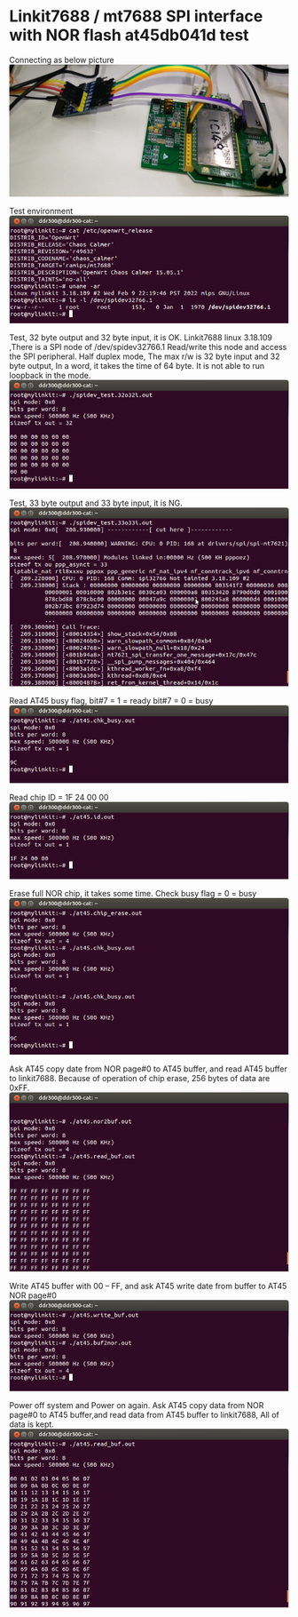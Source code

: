 # Linkit7688 / mt7688 SPI interface with NOR flash at45db041d test

Connecting as below picture
![pic](pic/P_20230103_145531_1.jpg)

Test environment
![pic](pic/000.png)

Test, 32 byte output and 32 byte input, it is OK.
Linkit7688 linux 3.18.109 ,There is a SPI node of /dev/spidev32766.1
Read/write this node and access the SPI peripheral.
Half duplex mode, The max r/w is 32 byte input and 32 byte output,
In a word, it takes the time of 64 byte. It is not able to run loopback in the mode.
![pic](pic/00.png)

Test, 33 byte output and 33 byte input, it is NG.
![pic](pic/01.png)

Read AT45 busy flag,
bit#7 = 1 = ready
bit#7 = 0 = busy
![pic](pic/02.png)

Read chip ID = 1F 24 00 00
![pic](pic/03.png)

Erase full NOR chip, it takes some time.
Check busy flag = 0 = busy
![pic](pic/04.png)

Ask AT45 copy date from NOR page#0 to AT45 buffer, and read AT45 buffer to linkit7688.
Because of operation of chip erase, 256 bytes of data are 0xFF.
![pic](pic/10.png)

Write AT45 buffer with 00 – FF, and ask AT45 write date from buffer to AT45 NOR page#0
![pic](pic/12.png)

Power off system and Power on again.
Ask AT45 copy data from NOR page#0 to AT45 buffer,and read data from AT45 buffer to linkit7688,
All of data is kept.
![pic](pic/16.png)
